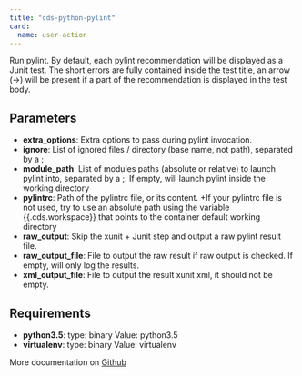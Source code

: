 ```yaml
---
title: "cds-python-pylint"
card: 
  name: user-action
---
```


Run pylint.
By default, each pylint recommendation will be displayed as a Junit test.
The short errors are fully contained inside the test title,
an arrow (->) will be present if a part of the recommendation is displayed in
the test body.

## Parameters

* **extra_options**: Extra options to pass during pylint invocation.
* **ignore**: List of ignored files / directory (base name, not path), separated
by a ;
* **module_path**: List of modules paths (absolute or relative) to launch pylint into, separated by a ;.
If empty, will launch pylint inside the working directory
* **pylintrc**: Path of the pylintrc file, or its content.
 +If your pylintrc file is not used, try to use an absolute path using the variable {{.cds.workspace}} that points to the container default working directory
* **raw_output**: Skip the xunit + Junit step and output a raw pylint result file.
* **raw_output_file**: File to output the raw result if raw output is checked. If empty, will only log the results.
* **xml_output_file**: File to output the result xunit xml, it should not be empty.


## Requirements

* **python3.5**: type: binary Value: python3.5
* **virtualenv**: type: binary Value: virtualenv


More documentation on [Github](https://github.com/ovh/cds/tree/master/contrib/actions/cds-python-pylint.yml)


